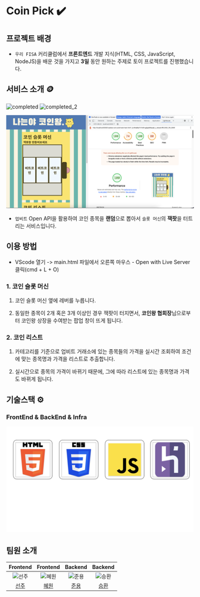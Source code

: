 # Coin Pick ✔️

## 프로젝트 배경 

* `우리 FISA` 커리큘럼에서 **프론트엔드** 개발 지식(HTML, CSS, JavaScript, NodeJS)을 배운 것을 가지고 **3일** 동안 원하는 주제로 토이 프로젝트를 진행했습니다.

## 서비스 소개 🪙

<img width="1000" alt="completed" src="https://github.com/Fancy96/useless-coin-pick/blob/develop/img/completed.png">

<img width="1000" alt="completed_2" src="https://github.com/Fancy96/useless-coin-pick/blob/develop/img/completed_2.png">

![](/img/lighthouse.png)

* `업비트` Open API을 활용하여 코인 종목을 **랜덤**으로 뽑아서 `슬롯 머신`의 **잭팟**을 터트리는 서비스입니다.

## 이용 방법

* VScode 열기 -> main.html 파일에서 오른쪽 마우스 - Open with Live Server 클릭(cmd + L + O)

### 1. 코인 슬롯 머신 

1. 코인 슬롯 머신 옆에 레버를 누릅니다.

2. 동일한 종목이 2개 혹은 3개 이상인 경우 잭팟이 터지면서, **코인왕 협회장**님으로부터 코인왕 상장을 수여받는 팝업 창이 뜨게 됩니다.

### 2. 코인 리스트 

1. 카테고리를 기준으로 업비트 거래소에 있는 종목들의 가격을 실시간 조회하여 조건에 맞는 종목명과 가격을 리스트로 추출합니다.

2. 실시간으로 종목의 가격이 바뀌기 때문에, 그에 따라 리스트에 있는 종목명과 가격도 바뀌게 됩니다.

## 기술스택 ⚙️

### FrontEnd & BackEnd & Infra

![](/img/readme.jpeg)

## 팀원 소개 

|                                         Frontend                                         |                                          Frontend                                          |                                          Backend                                           |                                         Backend                                         |
| :--------------------------------------------------------------------------------------: | :----------------------------------------------------------------------------------------: | :----------------------------------------------------------------------------------------: | :-------------------------------------------------------------------------------------: |
| <img src="https://avatars.githubusercontent.com/u/81675744?v=4" width=400px alt="선주"/> | <img src="https://avatars.githubusercontent.com/u/98214919?v=4" width=400px alt="혜원"/> | <img src="https://avatars.githubusercontent.com/u/83820185?v=4" width=400px alt="준용"/> | <img src="https://avatars.githubusercontent.com/u/123453133?v=4" width=400px alt="승환"> |
|                            [선주](https://github.com/Jo-ormi)                             |                          [혜원](https://github.com/hyewon29)                          |                           [준용](https://github.com/Fancy96)                           |                           [승환](https://github.com/Cheon-Seunghwan)                            |
